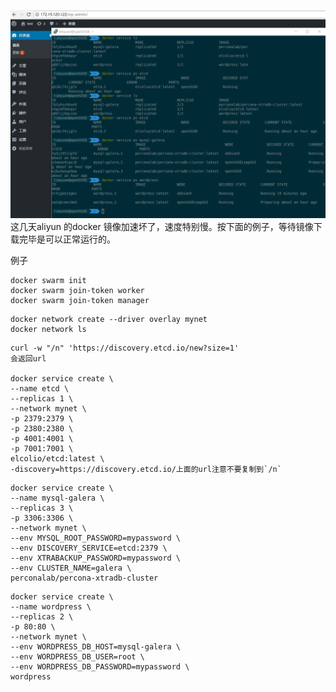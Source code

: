 ![avatar](https://raw.githubusercontent.com/iyuangang/linuxconf/master/lALPBbCc1UqbvejNAx3NBLc_1207_797.png)
这几天aliyun 的docker 镜像加速坏了，速度特别慢。按下面的例子，等待镜像下载完毕是可以正常运行的。

例子

```
docker swarm init
docker swarm join-token worker
docker swarm join-token manager
```
```
docker network create --driver overlay mynet
docker network ls
```
```
curl -w "/n" 'https://discovery.etcd.io/new?size=1'
会返回url

docker service create \
--name etcd \
--replicas 1 \
--network mynet \
-p 2379:2379 \
-p 2380:2380 \
-p 4001:4001 \
-p 7001:7001 \
elcolio/etcd:latest \
-discovery=https://discovery.etcd.io/上面的url注意不要复制到`/n`
```
```
docker service create \
--name mysql-galera \
--replicas 3 \
-p 3306:3306 \
--network mynet \
--env MYSQL_ROOT_PASSWORD=mypassword \
--env DISCOVERY_SERVICE=etcd:2379 \
--env XTRABACKUP_PASSWORD=mypassword \
--env CLUSTER_NAME=galera \
perconalab/percona-xtradb-cluster
```
```
docker service create \
--name wordpress \
--replicas 2 \
-p 80:80 \
--network mynet \
--env WORDPRESS_DB_HOST=mysql-galera \
--env WORDPRESS_DB_USER=root \
--env WORDPRESS_DB_PASSWORD=mypassword \
wordpress
```

